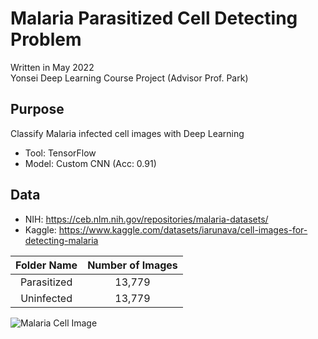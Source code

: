 # Malaria Parasitized Cell Detecting Problem
Written in May 2022  
Yonsei Deep Learning Course Project (Advisor Prof. Park)  

## Purpose
Classify Malaria infected cell images with Deep Learning
- Tool: TensorFlow
- Model: Custom CNN (Acc: 0.91)  

## Data
- NIH: https://ceb.nlm.nih.gov/repositories/malaria-datasets/
- Kaggle: https://www.kaggle.com/datasets/iarunava/cell-images-for-detecting-malaria

|Folder Name|Number of Images|
|:---:|:---:|
|Parasitized|13,779|
|Uninfected|13,779|

![Malaria Cell Image](https://user-images.githubusercontent.com/109048687/211257179-87cedf5f-5ad9-4b91-bb5a-8bd60ce24222.png)
